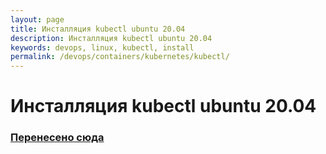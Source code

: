 ```yaml
---
layout: page
title: Инсталляция kubectl ubuntu 20.04
description: Инсталляция kubectl ubuntu 20.04
keywords: devops, linux, kubectl, install
permalink: /devops/containers/kubernetes/kubectl/
---
```


# Инсталляция kubectl ubuntu 20.04

### [Перенесено сюда](//gitops.ru/containers/k8s/setup/tools/kubectl/)
